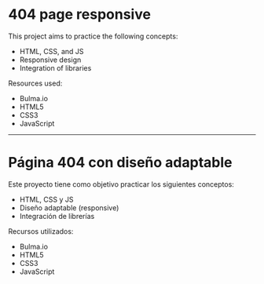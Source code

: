 # 404 page responsive

This project aims to practice the following concepts:

- HTML, CSS, and JS
- Responsive design
- Integration of libraries

Resources used:

- Bulma.io
- HTML5
- CSS3
- JavaScript

---

# Página 404 con diseño adaptable

Este proyecto tiene como objetivo practicar los siguientes conceptos:

- HTML, CSS y JS
- Diseño adaptable (responsive)
- Integración de librerías

Recursos utilizados:

- Bulma.io
- HTML5
- CSS3
- JavaScript
